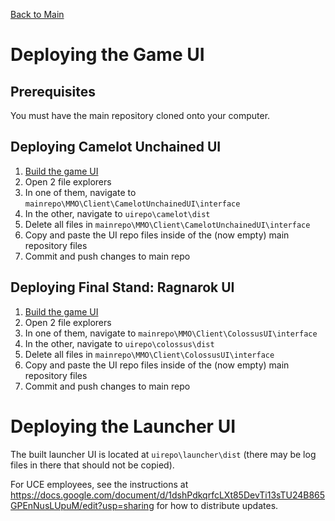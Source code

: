 [Back to Main](../README.md)

# Deploying the Game UI

## Prerequisites

You must have the main repository cloned onto your computer.

## Deploying Camelot Unchained UI

1. [Build the game UI](Building.md)
2. Open 2 file explorers
3. In one of them, navigate to `mainrepo\MMO\Client\CamelotUnchainedUI\interface`
4. In the other, navigate to `uirepo\camelot\dist`
5. Delete all files in `mainrepo\MMO\Client\CamelotUnchainedUI\interface`
6. Copy and paste the UI repo files inside of the (now empty) main repository files
7. Commit and push changes to main repo

## Deploying Final Stand: Ragnarok UI

1. [Build the game UI](Building.md)
2. Open 2 file explorers
3. In one of them, navigate to `mainrepo\MMO\Client\ColossusUI\interface`
4. In the other, navigate to `uirepo\colossus\dist`
5. Delete all files in `mainrepo\MMO\Client\ColossusUI\interface`
6. Copy and paste the UI repo files inside of the (now empty) main repository files
7. Commit and push changes to main repo

# Deploying the Launcher UI

The built launcher UI is located at `uirepo\launcher\dist` (there may be log files in there that should not be copied).

For UCE employees, see the instructions at https://docs.google.com/document/d/1dshPdkqrfcLXt85DevTi13sTU24B865GPEnNusLUpuM/edit?usp=sharing for how to distribute updates.
